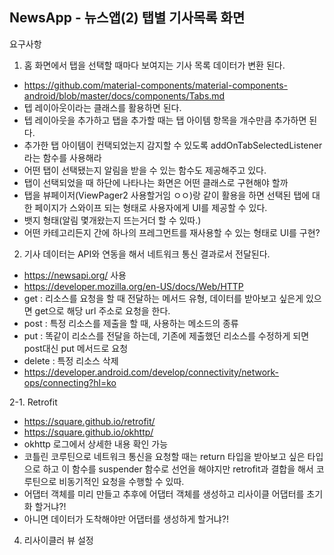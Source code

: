 NewsApp - 뉴스앱(2) 탭별 기사목록 화면
-

요구사항
1. 홈 화면에서 탭을 선택할 때마다 보여지는 기사 목록 데이터가 변환 된다.
- https://github.com/material-components/material-components-android/blob/master/docs/components/Tabs.md
- 텝 레이아웃이라는 클래스를 활용하면 된다.
- 텝 레이아웃을 추가하고 탭을 추가할 때는 탭 아이템 항목을 개수만큼 추가하면 된다.
- 추가한 탭 아이템이 컨택되었는지 감지할 수 있도록 addOnTabSelectedListener라는 함수를 사용해라
- 어떤 탭이 선택됐는지 알림을 받을 수 있는 함수도 제공해주고 있다.
- 탭이 선택되었을 때 하단에 나타나는 화면은 어떤 클래스로 구현해야 할까
- 탭을 뷰페이저(ViewPager2 사용할거임 ㅇㅇ)랑 같이 활용을 하면 선택된 탭에 대한 페이지가 스와이프 되는 형태로 사용자에게 UI를 제공할 수 있다.
- 뱃지 형태(알림 몇개왔는지 뜨는거더 할 수 있따.)
- 어떤 카테고리든지 간에 하나의 프레그먼트를 재사용할 수 있는 형태로 UI를 구현?

2. 기사 데이터는 API와 연동을 해서 네트워크 통신 결과로서 전달된다.
- https://newsapi.org/ 사용
- https://developer.mozilla.org/en-US/docs/Web/HTTP
- get : 리소스를 요청을 할 때 전달하는 메서드 유형, 데이터를 받아보고 싶은게 있으면 get으로 해당 url 주소로 요청을 한다.
- post : 특정 리소스를 제출을 할 때, 사용하는 메소드의 종류
- put : 똑같이 리소스를 전달을 하는데, 기존에 제출했던 리소스를 수정하게 되면 post대신 put 메서드로 요청
- delete : 특정 리소스 삭제
- https://developer.android.com/develop/connectivity/network-ops/connecting?hl=ko

2-1. Retrofit
- https://square.github.io/retrofit/
- https://square.github.io/okhttp/
- okhttp 로그에서 상세한 내용 확인 가능
- 코틀린 코루틴으로 네트워크 통신을 요청할 때는 return 타입을 받아보고 싶은 타입으로 하고 이 함수를 suspender 함수로 선언을 해야지만 retrofit과 결합을 해서 코루틴으로 비동기적인 요청을 수행할 수 있따.
- 어댑터 객체를 미리 만들고 추후에 어댑터 객체를 생성하고 리사이클 어댑터를 초기화 할거냐?!
- 아니면 데이터가 도착해야만 어댑터를 생성하게 할거냐?!
  
4. 리사이클러 뷰 설정
